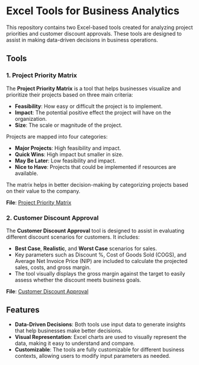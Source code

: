 # Excel Tools for Business Analytics

This repository contains two Excel-based tools created for analyzing project priorities and customer discount approvals. These tools are designed to assist in making data-driven decisions in business operations.

## Tools

### 1. Project Priority Matrix
The **Project Priority Matrix** is a tool that helps businesses visualize and prioritize their projects based on three main criteria:
- **Feasibility**: How easy or difficult the project is to implement.
- **Impact**: The potential positive effect the project will have on the organization.
- **Size**: The scale or magnitude of the project.

Projects are mapped into four categories:
- **Major Projects**: High feasibility and impact.
- **Quick Wins**: High impact but smaller in size.
- **May Be Later**: Low feasibility and impact.
- **Nice to Have**: Projects that could be implemented if resources are available.

The matrix helps in better decision-making by categorizing projects based on their value to the company.

**File**: [Project Priority Matrix]()

### 2. Customer Discount Approval
The **Customer Discount Approval** tool is designed to assist in evaluating different discount scenarios for customers. It includes:
- **Best Case**, **Realistic**, and **Worst Case** scenarios for sales.
- Key parameters such as Discount %, Cost of Goods Sold (COGS), and Average Net Invoice Price (NIP) are included to calculate the projected sales, costs, and gross margin.
- The tool visually displays the gross margin against the target to easily assess whether the discount meets business goals.

**File**: [Customer Discount Approval](https://github.com/Ranjith-Senthilkumar/Excel-Business-Operational-Tools/commit/add8456ca7b39adc99cbc7def5f168cc49b894b0#diff-53808a270c25e1d789a818e226ba98f49d25f17a6263e64234eb259c27d14610)

## Features
- **Data-Driven Decisions**: Both tools use input data to generate insights that help businesses make better decisions.
- **Visual Representation**: Excel charts are used to visually represent the data, making it easy to understand and compare.
- **Customizable**: The tools are fully customizable for different business contexts, allowing users to modify input parameters as needed.

